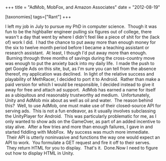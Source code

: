 +++
title = "AdMob, MobFox, and Amazon Associates"
date = "2012-08-19"

[taxonomies]
tags=["Rant"]
+++

I left my job in July to pursue my PhD in computer science.  Though it was fun to be the highballer engineer pulling six figures out of college, there wasn't a day that went by where I didn't feel like a piece of shit for the (lack of) work I did.  I had the chance to put away more than enough money for the six to twelve month period before I became a teaching assistant or research assistant.  At least, I though I'd put away more than enough.  Burning through three months of savings during the cross-country move was enough to put the anxiety back into my daily life.  I made the push to get Google Ads on this site, but, as I'm sure you can tell from the absence thereof, my application was declined.  In light of the relative success and playability of MethRacer, I decided to port it to Android.  Rather than make a paid version for which I would be responsible, I decided instead to give it away for free and attach ad support.  AdMob has earned a name for itself as a ubiquitous and reasonably trustworthy ad medium.  Unfortunately, Unity and AdMob mix about as well as oil and water.  The reason behind this?  Well, to use AdMob, one must make use of their closed-source API for serving ads.  This is not a fun endeavor, as it usually involves subclassing the UnityPlayer for Android.  This was particularly problematic for me, as I only wanted to show ads on the GameOver, as part of an added incentive to stay alive.  After a few tries and more than enough failures, I gave in and started fiddling with MobFox.  My success was much more immediate.  Their API is utterly noninvasive and functions the way one would expect an API to work.  You formulate a GET request and fire it off to their serves.  They return HTML for you to display.  That's it.  Done.Now I need to figure out how to display HTML in Unity.
